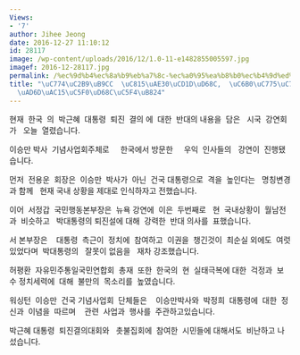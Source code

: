 ```yaml
---
Views:
- '7'
author: Jihee Jeong
date: 2016-12-27 11:10:12
id: 28117
image: /wp-content/uploads/2016/12/1.0-11-e1482855005597.jpg
imagef: 2016-12-28117.jpg
permalink: /%ec%9d%b4%ec%8a%b9%eb%a7%8c-%ec%a0%95%ea%b8%b0%ec%b4%9d%ed%9a%8c-%ec%9a%b0%ec%9d%b5%ec%9d%b8%ec%82%ac-%ec%8b%9c%ea%b5%ad%ea%b0%95%ec%97%b0%ed%9a%8c%ec%97%b4%eb%a0%a4/
title: "\uC774\uC2B9\uB9CC  \uC815\uAE30\uCD1D\uD68C,  \uC6B0\uC775\uC778\uC0AC  \uC2DC\
  \uAD6D\uAC15\uC5F0\uD68C\uC5F4\uB824"
---
```


현재  한국  의  박근혜  대통령  퇴진  결의 에  대한  반대의 내용을  담은   시국  강연회가   오늘  열렸습니다.

이승만 박사  기념사업회주체로     한국에서 방문한     우익  인사들의   강연이  진행됐습니다.

먼저  전용운  회장은  이승만  박사가  아닌  건국 대통령으로  격을  높인다는   명칭변경과 함께   현재 국내 상황을 제대로 인식하자고 전했습니다.

이어  서정갑  국민행동본부장은  뉴욕 강연에  이은  두번째로   현  국내상황이  월남전과  비슷하고   박대통령의 퇴진설에 대해  강력한  반대 의사를  표했습니다.

서 본부장은    대통령  측근이  정치에  참여하고  이권을  챙긴것이  최순실 외에도  여럿있었다며  박대통령의   잘못이 없음을   재차 강조했습니다.

허평환  자유민주통일국민연합회  총재  또한  한국의  현  실태극복에 대한  걱정과  보수 정치세력에  대해  불만의  목소리를  높였습니다.

워싱턴  이승만  건국 기념사업회  단체들은    이승만박사와  박정희  대통령에  대한  정신과  이념을  따르며    관련  사업과  행사를  주관하고있습니다.

박근혜 대통령  퇴진결의대회와   촛불집회에  참여한  시민들에 대해서도  비난하고 나섰습니다.